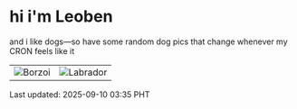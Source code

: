 # hi i'm Leoben

and i like dogs—so have some random dog pics that change whenever my CRON feels like it

|  |  |
|--------|----------|
| ![Borzoi](https://random-dog-vercel.vercel.app/api/random-borzoi?v=1757446532) | ![Labrador](https://random-dog-vercel.vercel.app/api/random-labrador?v=1757446532) |

Last updated: 2025-09-10 03:35 PHT

